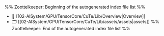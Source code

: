 %% Zoottelkeeper: Beginning of the autogenerated index file list  %%
- 📄 [[02-AISystem/GPU/TensorCore/CuTe/Lib/Overview|Overview]]
- 🗂️ [[02-AISystem/GPU/TensorCore/CuTe/Lib/assets/assets|assets]]
%% Zoottelkeeper: End of the autogenerated index file list  %%

